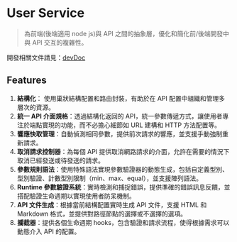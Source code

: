 # User Service

> 為前端(後端適用 node js)與 API 之間的抽象層，優化和簡化前/後端開發中與 API 交互的複雜性。

開發相關文件請見：[devDoc](./devDoc/README.md)

## Features

1. **結構化**： 使用巢狀結構配置和路由封裝，有助於在 API 配置中組織和管理多層次的資源。
1. **統一 API 介面規格**：透過結構化返回的 API，統一參數傳遞方式，讓使用者專注於端點實現的功能，而不必擔心細節如 URL 建構和 HTTP 方法配置等。
1. **響應快取管理**：自動偵測相同參數，提供前次請求的響應，並支援手動強制重新請求。
1. **取消請求控制器**：為每個 API 提供取消網路請求的介面，允許在需要的情況下取消已經發送或待發送的請求。
1. **參數規則語法**：使用特殊語法實現參數驗證器的動態生成，包括自定義型別、型別驗證、計數型別限制（min、max、equal），並支援陣列語法。
1. **Runtime 參數驗證系統**：實時檢測和捕捉錯誤，提供準確的錯誤訊息反饋，並搭配驗證生命週期以實現使用者防呆機制。
1. **API 文件生成**：根據當前結構配置實時生成 API 文件，支援 HTML 和 Markdown 格式，並提供對路徑節點的選擇或不選擇的選項。
1. **攔截器**：提供各個生命週期 hooks，包含驗證和請求流程，使得根據需求可以動態介入 API 的配置。
